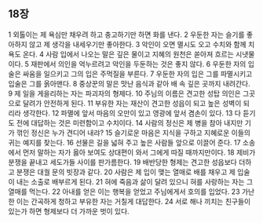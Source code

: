 ## 18장
1 외톨이는 제 욕심만 채우려 하고 충고하기만 하면 화를 낸다.
2 우둔한 자는 슬기를 좋아하지 않고 제 생각을 내세우기만 좋아한다.
3 악인이 오면 멸시도 오고 수치와 함께 치욕도 온다.
4 사람 입에서 나오는 말은 깊은 물이고 지혜의 원천은 쏟아져 흐르는 시냇물이다.
5 재판에서 의인을 억누르려고 악인을 두둔하는 것은 좋지 않다.
6 우둔한 자의 입술은 싸움을 일으키고 그의 입은 주먹질을 부른다.
7 우둔한 자의 입은 그를 파멸시키고 입술은 그를 옭아맨다.
8 중상꾼의 말은 맛난 음식과 같아 배 속 깊은 곳까지 내려간다.
9 제 일을 게을리하는 자는 파괴자의 형제다.
10 주님의 이름은 견고한 성탑 의인은 그곳으로 달려가 안전하게 된다.
11 부유한 자는 재산이 견고한 성읍이 되고 높은 성벽이 되리라 생각한다.
12 파멸에 앞서 마음의 오만이 있고 영광에 앞서 겸손이 있다.
13 다 듣기도 전에 대답하는 것은 미련함이고 수치이다.
14 사람의 정신은 제 병을 참아 내지만 기가 꺾인 정신은 누가 견디어 내랴?
15 슬기로운 마음은 지식을 구하고 지혜로운 이들의 귀는 예지를 찾는다.
16 선물은 길을 넓혀 주고 높은 사람들 앞으로 이끌어 준다.
17 소송에서 먼저 말하는 자가 옳아 보여도 상대편이 와서 그에게 따질 때까지만이다.
18 제비가 분쟁을 끝내고 세도가들 사이를 판가름한다.
19 배반당한 형제는 견고한 성읍보다 더하고 분쟁은 대궐 문의 빗장과 같다.
20 사람은 제 입이 맺는 열매로 배를 채우고 제 입술이 내는 소출로 배부르게 된다.
21 혀에 죽음과 삶이 달려 있으니 혀를 사랑하는 자는 그 열매를 먹는다.
22 아내를 얻은 이는 행복을 얻었고 주님에게서 호의를 입었다.
23 가난한 이는 간곡하게 청하고 부유한 자는 거칠게 대답한다.
24 서로 해나 끼치는 친구들이 있는가 하면 형제보다 더 가까운 벗이 있다.
